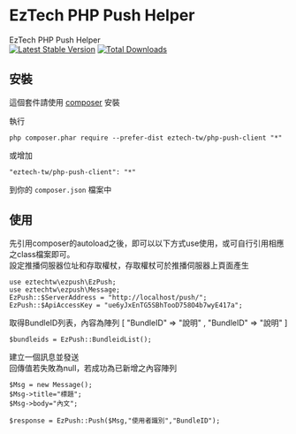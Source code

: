 EzTech PHP Push Helper
======================
EzTech PHP Push Helper<br>
[![Latest Stable Version](https://img.shields.io/packagist/v/eztech-tw/php-push-client.svg)](https://packagist.org/packages/yiisoft/yii2-app-basic)
[![Total Downloads](https://img.shields.io/packagist/dt/eztech-tw/php-push-client.svg)](https://packagist.org/packages/yiisoft/yii2-app-basic)

安裝
----
這個套件請使用 [composer](http://getcomposer.org/download/) 安裝

執行

```
php composer.phar require --prefer-dist eztech-tw/php-push-client "*"
```

或增加

```
"eztech-tw/php-push-client": "*"
```

到你的 `composer.json` 檔案中

使用
----
先引用composer的autoload之後，即可以以下方式use使用，或可自行引用相應之class檔案即可。
<br>
設定推播伺服器位址和存取權杖，存取權杖可於推播伺服器上頁面產生
````
use eztechtw\ezpush\EzPush;
use eztechtw\ezpush\Message;
EzPush::$ServerAddress = "http://localhost/push/";
EzPush::$ApiAccessKey = "ue6yJxEnTG5SBhTooD758O4b7wyE417a";
````

取得BundleID列表，內容為陣列 [ "BundleID" => "說明" ,  "BundleID" => "說明" ]
````
$bundleids = EzPush::BundleidList();
````
建立一個訊息並發送<br>
回傳值若失敗為null，若成功為已新增之內容陣列
````
$Msg = new Message();
$Msg->title="標題";
$Msg->body="內文";

$response = EzPush::Push($Msg,"使用者識別","BundleID");
````